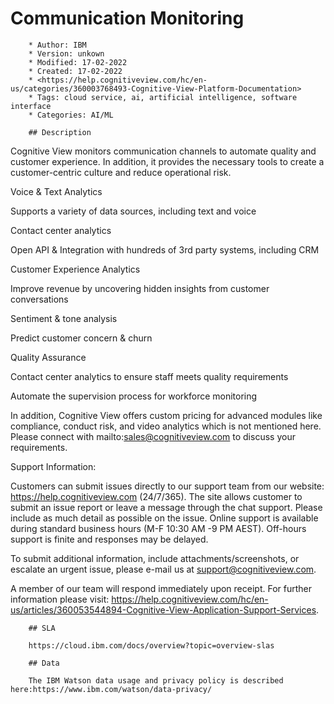 # Communication Monitoring

        * Author: IBM
        * Version: unkown
        * Modified: 17-02-2022
        * Created: 17-02-2022
        * <https://help.cognitiveview.com/hc/en-us/categories/360003768493-Cognitive-View-Platform-Documentation>
        * Tags: cloud service, ai, artificial intelligence, software interface
        * Categories: AI/ML

        ## Description


Cognitive View monitors communication channels to automate quality
and customer experience. In addition, it provides the necessary
tools to create a customer-centric culture and reduce operational
risk.

Voice & Text Analytics


Supports a variety of data sources, including text and voice

Contact center analytics

Open API & Integration with hundreds of 3rd party systems, including CRM


Customer Experience Analytics


Improve revenue by uncovering hidden insights from customer conversations

Sentiment & tone analysis

Predict customer concern & churn


Quality Assurance


Contact center analytics to ensure staff meets quality requirements

Automate the supervision process for workforce monitoring


In addition, Cognitive View offers custom pricing for advanced
modules like compliance, conduct risk, and video analytics which is
not mentioned here. Please connect with
mailto:sales@cognitiveview.com to discuss your requirements.

Support Information:

Customers can submit issues directly to our support team from our
website: https://help.cognitiveview.com (24/7/365). The site allows
customer to submit an issue report or leave a message through the
chat support. Please include as much detail as possible on the
issue.  Online support is available during standard business hours
(M-F 10:30 AM -9 PM AEST).  Off-hours support is finite and
responses may be delayed.

To submit additional information, include attachments/screenshots,
or escalate an urgent issue, please e-mail us at
support@cognitiveview.com.

A member of our team will respond immediately upon receipt. For
further information please visit:
https://help.cognitiveview.com/hc/en-us/articles/360053544894-Cognitive-View-Application-Support-Services.


        ## SLA

        https://cloud.ibm.com/docs/overview?topic=overview-slas

        ## Data

        The IBM Watson data usage and privacy policy is described here:https://www.ibm.com/watson/data-privacy/
